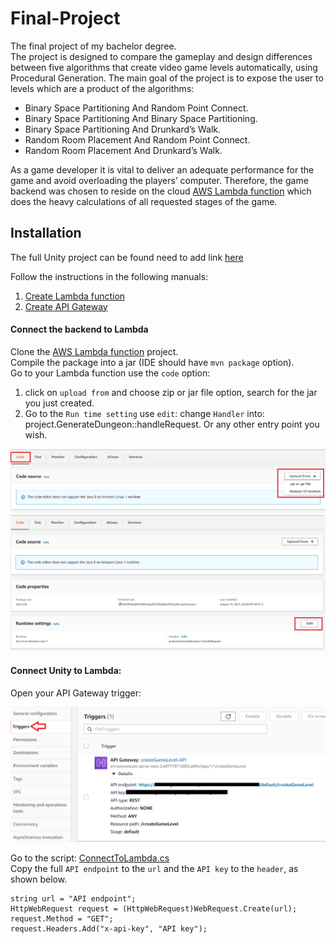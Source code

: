 # Final-Project

The final project of my bachelor degree.        
The project is designed to compare the gameplay
and design differences between five algorithms that
create video game levels automatically, using Procedural Generation.
The main goal of the project is to expose the user to levels which are
a product of the algorithms:
    
- Binary Space Partitioning And Random Point Connect.
- Binary Space Partitioning And Binary Space Partitioning.
- Binary Space Partitioning And Drunkard’s Walk.
- Random Room Placement And Random Point Connect.
- Random Room Placement And Drunkard’s Walk.

As a game developer it is vital to deliver an adequate performance for
the game and avoid overloading the players’ computer.
Therefore, the game backend was chosen to reside on the cloud 
[AWS Lambda function](https://github.com/ChenOst/procedural-gen-backend) which does the heavy calculations of all requested
stages of the game.

## Installation 

The full Unity project can be found need to add link [here]()

Follow the instructions in the following manuals:  
1. [Create Lambda function](https://www.youtube.com/watch?v=Hatm94yZ5t8&list=WL&index=17&ab_channel=NKTStudios)
1. [Create API Gateway](https://www.youtube.com/watch?v=5YZZSsYSp88&list=WL&index=17&t=244s&ab_channel=NKTStudios)

#### Connect the backend to Lambda 

Clone the [AWS Lambda function](https://github.com/ChenOst/procedural-gen-backend) project.  
Compile the package into a jar (IDE should have `mvn package` option).  
Go to your Lambda function use the `code` option:
1. click on `upload from` and choose zip or jar file option, search for the jar you just created.
1. Go to the `Run time setting` use `edit`: change `Handler` into: project.GenerateDungeon::handleRequest.
Or any other entry point you wish.

<img src="images/uploadjar.png"> 

<img src="images/settings.png"> 

#### Connect Unity to Lambda: 
Open your API Gateway trigger: 

<img src="images/APIGATEWAY.png"> 

Go to the script: [ConnectToLambda.cs](https://github.com/ChenOst/final-project/blob/main/game/Assets/Scripts/Game%20Manager%20Scripts/Lambda%20Scripts/ConnectToLambda.cs)  
Copy the full `API endpoint` to the `url` and the `API key` to the `header`, as shown below.
```
string url = "API endpoint";
HttpWebRequest request = (HttpWebRequest)WebRequest.Create(url);
request.Method = "GET";
request.Headers.Add("x-api-key", "API key");
```

